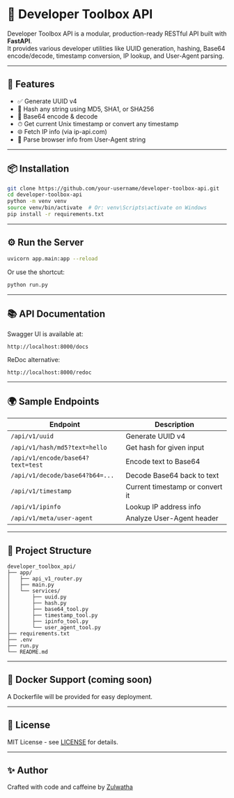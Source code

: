 # 🧰 Developer Toolbox API

Developer Toolbox API is a modular, production-ready RESTful API built with **FastAPI**.  
It provides various developer utilities like UUID generation, hashing, Base64 encode/decode, timestamp conversion, IP lookup, and User-Agent parsing.

---

## 🚀 Features

- ✅ Generate UUID v4
- 🔐 Hash any string using MD5, SHA1, or SHA256
- 🧬 Base64 encode & decode
- ⏱ Get current Unix timestamp or convert any timestamp
- 🌐 Fetch IP info (via ip-api.com)
- 🧠 Parse browser info from User-Agent string

---

## 📦 Installation

```bash
git clone https://github.com/your-username/developer-toolbox-api.git
cd developer-toolbox-api
python -m venv venv
source venv/bin/activate  # Or: venv\Scripts\activate on Windows
pip install -r requirements.txt
```

---

## ⚙️ Run the Server

```bash
uvicorn app.main:app --reload
```

Or use the shortcut:

```bash
python run.py
```

---

## 📚 API Documentation

Swagger UI is available at:

```
http://localhost:8000/docs
```

ReDoc alternative:

```
http://localhost:8000/redoc
```

---

## 🌍 Sample Endpoints

| Endpoint                 | Description                         |
|--------------------------|-------------------------------------|
| `/api/v1/uuid`           | Generate UUID v4                   |
| `/api/v1/hash/md5?text=hello` | Get hash for given input        |
| `/api/v1/encode/base64?text=test` | Encode text to Base64      |
| `/api/v1/decode/base64?b64=...`   | Decode Base64 back to text |
| `/api/v1/timestamp`      | Current timestamp or convert it    |
| `/api/v1/ipinfo`         | Lookup IP address info             |
| `/api/v1/meta/user-agent`| Analyze User-Agent header          |

---

## 📁 Project Structure

```
developer_toolbox_api/
├── app/
│   ├── api_v1_router.py
│   ├── main.py
│   └── services/
│       ├── uuid.py
│       ├── hash.py
│       ├── base64_tool.py
│       ├── timestamp_tool.py
│       ├── ipinfo_tool.py
│       └── user_agent_tool.py
├── requirements.txt
├── .env
├── run.py
└── README.md
```

---

## 🐋 Docker Support (coming soon)

A Dockerfile will be provided for easy deployment.

---

## 📄 License

MIT License - see [LICENSE](main/LICENSE) for details.

---

## ✨ Author

Crafted with code and caffeine by [Zulwatha](https://github.com/zulwatha)
